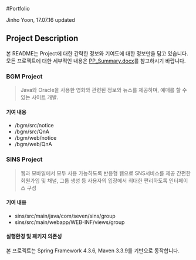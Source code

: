 #Portfolio

Jinho Yoon, 17.07.16 updated 

## Project Description

본 README는 Project에 대한 간략한 정보와 기여도에 대한 정보만을 담고 있습니다.
모든 프로젝트에 대한 세부적인 내용은 [PP_Summary.docx](https://github.com/jinho0307/Portfolio/blob/master/PP_Summary.docx)를 참고하시기 바랍니다.

### BGM Project

>Java와 Oracle을 사용한 영화와 관련된 정보와 뉴스를 제공하며, 예매를 할 수 있는 사이트 개발.

#### 기여 내용
- /bgm/src/notice
- /bgm/src/QnA
- /bgm/web/notice
- /bgm/web/QnA

### SINS Project

> 웹과 모바일에서 모두 사용 가능하도록 반응형 웹으로 SNS서비스를 제공
> 간편한 회원가입 및 채널, 그룹 생성 등 사용자의 입장에서 최대한 편리하도록 인터페이스 구성

#### 기여 내용

- sins/src/main/java/com/seven/sins/group
- sins/src/main/webapp/WEB-INF/views/group

#### 실행환경 및 패키지 의존성

본 프로젝트는 Spring Framework 4.3.6, Maven 3.3.9를 기반으로 동작합니다.
